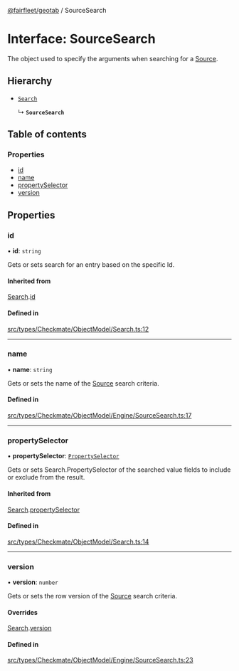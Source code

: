 [@fairfleet/geotab](../README.md) / SourceSearch

# Interface: SourceSearch

The object used to specify the
 arguments when searching for a [Source](Source.md).

## Hierarchy

- [`Search`](Search.md)

  ↳ **`SourceSearch`**

## Table of contents

### Properties

- [id](SourceSearch.md#id)
- [name](SourceSearch.md#name)
- [propertySelector](SourceSearch.md#propertyselector)
- [version](SourceSearch.md#version)

## Properties

### id

• **id**: `string`

Gets or sets search for an entry based on the specific Id.

#### Inherited from

[Search](Search.md).[id](Search.md#id)

#### Defined in

[src/types/Checkmate/ObjectModel/Search.ts:12](https://github.com/fairfleet/geotab/blob/b682f10/src/types/Checkmate/ObjectModel/Search.ts#L12)

___

### name

• **name**: `string`

Gets or sets the name of the
 [Source](Source.md) search
 criteria.

#### Defined in

[src/types/Checkmate/ObjectModel/Engine/SourceSearch.ts:17](https://github.com/fairfleet/geotab/blob/b682f10/src/types/Checkmate/ObjectModel/Engine/SourceSearch.ts#L17)

___

### propertySelector

• **propertySelector**: [`PropertySelector`](PropertySelector.md)

Gets or sets Search.PropertySelector of the searched value fields to include or exclude from the result.

#### Inherited from

[Search](Search.md).[propertySelector](Search.md#propertyselector)

#### Defined in

[src/types/Checkmate/ObjectModel/Search.ts:14](https://github.com/fairfleet/geotab/blob/b682f10/src/types/Checkmate/ObjectModel/Search.ts#L14)

___

### version

• **version**: `number`

Gets or sets the row version of the
 [Source](Source.md) search
 criteria.

#### Overrides

[Search](Search.md).[version](Search.md#version)

#### Defined in

[src/types/Checkmate/ObjectModel/Engine/SourceSearch.ts:23](https://github.com/fairfleet/geotab/blob/b682f10/src/types/Checkmate/ObjectModel/Engine/SourceSearch.ts#L23)
